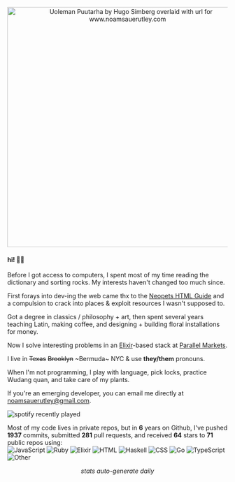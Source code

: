 
<p align="center">
  <a href="https://www.noamsauerutley.com"><img width="550" alt="Uoleman Puutarha by Hugo Simberg overlaid with url for www.noamsauerutley.com" src="https://user-images.githubusercontent.com/17517253/114214423-aa585280-993a-11eb-985a-48c86a9d9dd0.png"></a>
</p>
  
#### hi! 👋🏻
Before I got access to computers, I spent most of my time reading the dictionary and sorting rocks. My interests haven't changed too much since.

First forays into dev-ing the web came thx to the [Neopets HTML Guide](http://www.neopets.com/help/html1.phtml) and a compulsion to crack into places & exploit resources I wasn't supposed to. 

Got a degree in classics / philosophy + art, then spent several years teaching Latin, making coffee, and designing + building floral installations for money.

Now I solve interesting problems in an [Elixir](https://elixir-lang.org)-based stack at [Parallel Markets](https://parallelmarkets.com/).

I live in ~~Texas~~ ~~Brooklyn~~ ~Bermuda~ NYC & use **they/them** pronouns.

When I'm not programming, I play with language, pick locks, practice Wudang quan, and take care of my plants.

If you're an emerging developer, you can email me directly at noamsauerutley@gmail.com.

![spotify recently played](https://spotify-recently-played-readme.vercel.app/api?user=lionlimb&&width=550)

Most of my code lives in private repos, but in **6** years on Github, I've pushed **1937** commits, submitted **281** pull requests, and received **64** stars to **71** public repos using:\
![JavaScript](https://img.shields.io/static/v1?style=flat-square&label=%E2%A0%80&color=555&labelColor=%23f1e05a&message=JavaScript%EF%B8%B1)
![Ruby](https://img.shields.io/static/v1?style=flat-square&label=%E2%A0%80&color=555&labelColor=%23701516&message=Ruby%EF%B8%B1)
![Elixir](https://img.shields.io/static/v1?style=flat-square&label=%E2%A0%80&color=555&labelColor=%236e4a7e&message=Elixir%EF%B8%B1)
![HTML](https://img.shields.io/static/v1?style=flat-square&label=%E2%A0%80&color=555&labelColor=%23e34c26&message=HTML%EF%B8%B1)
![Haskell](https://img.shields.io/static/v1?style=flat-square&label=%E2%A0%80&color=555&labelColor=%235e5086&message=Haskell%EF%B8%B1)
![CSS](https://img.shields.io/static/v1?style=flat-square&label=%E2%A0%80&color=555&labelColor=%23563d7c&message=CSS%EF%B8%B1)
![Go](https://img.shields.io/static/v1?style=flat-square&label=%E2%A0%80&color=555&labelColor=%2300ADD8&message=Go%EF%B8%B1)
![TypeScript](https://img.shields.io/static/v1?style=flat-square&label=%E2%A0%80&color=555&labelColor=%232b7489&message=TypeScript%EF%B8%B1)
![Other](https://img.shields.io/static/v1?style=flat-square&label=%E2%A0%80&color=555&labelColor=%23ededed&message=Other%EF%B8%B1)
 \
_<p align="center">stats auto-generate daily</p>_
